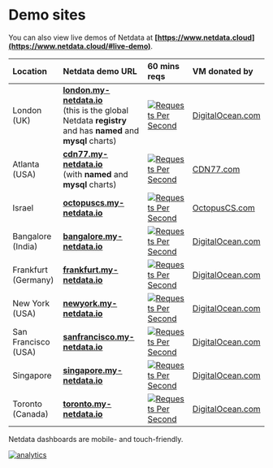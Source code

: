<!--
title: "Demo sites"
date: 2020-03-26
custom_edit_url: https://github.com/netdata/netdata/edit/master/docs/Demo-Sites.md
-->

# Demo sites

You can also view live demos of Netdata at **[https://www.netdata.cloud](https://www.netdata.cloud/#live-demo)**.

| Location            | Netdata demo URL                                                                                                                              | 60 mins reqs                                                                                                                                                                                                                                                 | VM donated by                                      |
| :------------------ | :-------------------------------------------------------------------------------------------------------------------------------------------- | :------------------------------------------------------------------------------------------------------------------------------------------------------------------------------------------------------------------------------------------------------------| :------------------------------------------------- |
| London (UK)         | **[london.my-netdata.io](https://london.my-netdata.io)**<br/>(this is the global Netdata **registry** and has **named** and **mysql** charts) | [![Requests Per Second](https://london.my-netdata.io/api/v1/badge.svg?chart=netdata.requests&dimensions=requests&after=-3600&options=unaligned&group=sum&label=reqs&units=empty&value_color=blue&precision=0&v42)](https://london.my-netdata.io)             | [DigitalOcean.com](https://m.do.co/c/83dc9f941745) |
| Atlanta (USA)       | **[cdn77.my-netdata.io](https://cdn77.my-netdata.io)**<br/>(with **named** and **mysql** charts)                                              | [![Requests Per Second](https://cdn77.my-netdata.io/api/v1/badge.svg?chart=netdata.requests&dimensions=requests&after=-3600&options=unaligned&group=sum&label=reqs&units=empty&value_color=blue&precision=0&v42)](https://cdn77.my-netdata.io)               | [CDN77.com](https://www.cdn77.com/)                |
| Israel              | **[octopuscs.my-netdata.io](https://octopuscs.my-netdata.io)**                                                                                | [![Requests Per Second](https://octopuscs.my-netdata.io/api/v1/badge.svg?chart=netdata.requests&dimensions=requests&after=-3600&options=unaligned&group=sum&label=reqs&units=empty&value_color=blue&precision=0&v42)](https://octopuscs.my-netdata.io)       | [OctopusCS.com](https://www.octopuscs.com)         |
| Bangalore (India)   | **[bangalore.my-netdata.io](https://bangalore.my-netdata.io)**                                                                                | [![Requests Per Second](https://bangalore.my-netdata.io/api/v1/badge.svg?chart=netdata.requests&dimensions=requests&after=-3600&options=unaligned&group=sum&label=reqs&units=empty&value_color=blue&precision=0&v42)](https://bangalore.my-netdata.io)       | [DigitalOcean.com](https://m.do.co/c/83dc9f941745) |
| Frankfurt (Germany) | **[frankfurt.my-netdata.io](https://frankfurt.my-netdata.io)**                                                                                | [![Requests Per Second](https://frankfurt.my-netdata.io/api/v1/badge.svg?chart=netdata.requests&dimensions=requests&after=-3600&options=unaligned&group=sum&label=reqs&units=empty&value_color=blue&precision=0&v42)](https://frankfurt.my-netdata.io)       | [DigitalOcean.com](https://m.do.co/c/83dc9f941745) |
| New York (USA)      | **[newyork.my-netdata.io](https://newyork.my-netdata.io)**                                                                                    | [![Requests Per Second](https://newyork.my-netdata.io/api/v1/badge.svg?chart=netdata.requests&dimensions=requests&after=-3600&options=unaligned&group=sum&label=reqs&units=empty&value_color=blue&precision=0&v42)](https://newyork.my-netdata.io)           | [DigitalOcean.com](https://m.do.co/c/83dc9f941745) |
| San Francisco (USA) | **[sanfrancisco.my-netdata.io](https://sanfrancisco.my-netdata.io)**                                                                          | [![Requests Per Second](https://sanfrancisco.my-netdata.io/api/v1/badge.svg?chart=netdata.requests&dimensions=requests&after=-3600&options=unaligned&group=sum&label=reqs&units=empty&value_color=blue&precision=0&v42)](https://sanfrancisco.my-netdata.io) | [DigitalOcean.com](https://m.do.co/c/83dc9f941745) |
| Singapore           | **[singapore.my-netdata.io](https://singapore.my-netdata.io)**                                                                                | [![Requests Per Second](https://singapore.my-netdata.io/api/v1/badge.svg?chart=netdata.requests&dimensions=requests&after=-3600&options=unaligned&group=sum&label=reqs&units=empty&value_color=blue&precision=0&v42)](https://singapore.my-netdata.io)       | [DigitalOcean.com](https://m.do.co/c/83dc9f941745) |
| Toronto (Canada)    | **[toronto.my-netdata.io](https://toronto.my-netdata.io)**                                                                                    | [![Requests Per Second](https://toronto.my-netdata.io/api/v1/badge.svg?chart=netdata.requests&dimensions=requests&after=-3600&options=unaligned&group=sum&label=reqs&units=empty&value_color=blue&precision=0&v42)](https://toronto.my-netdata.io)           | [DigitalOcean.com](https://m.do.co/c/83dc9f941745) |

Netdata dashboards are mobile- and touch-friendly.

[![analytics](https://www.google-analytics.com/collect?v=1&aip=1&t=pageview&_s=1&ds=github&dr=https%3A%2F%2Fgithub.com%2Fnetdata%2Fnetdata&dl=https%3A%2F%2Fmy-netdata.io%2Fgithub%2Fdocs%2FDemo-Sites&_u=MAC~&cid=5792dfd7-8dc4-476b-af31-da2fdb9f93d2&tid=UA-64295674-3)](<>)
